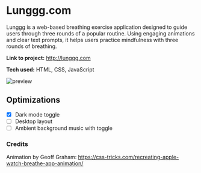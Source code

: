 # Lunggg.com
Lunggg is a web-based breathing exercise application designed to guide users through three rounds of a popular routine. Using engaging animations and clear text prompts, it helps users practice mindfulness with three rounds of breathing.

**Link to project:** http://lunggg.com

**Tech used:** HTML, CSS, JavaScript

![preview](https://lunggg.com/assets/mobile-screenshot.jpg/)

## Optimizations
- [x] Dark mode toggle
- [ ] Desktop layout
- [ ] Ambient background music with toggle

### Credits
Animation by Geoff Graham: https://css-tricks.com/recreating-apple-watch-breathe-app-animation/  